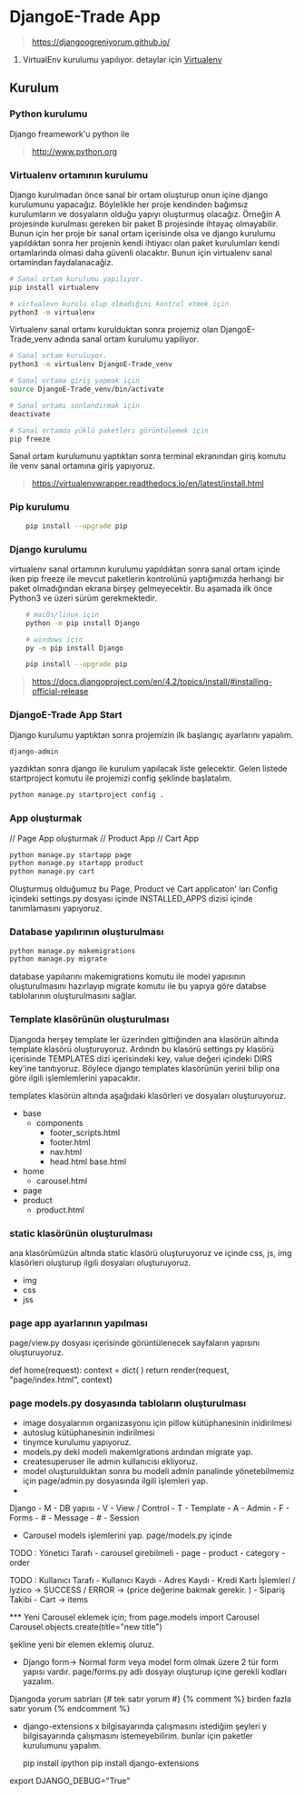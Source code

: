 # DjangoE-Trade App 

> https://djangoogreniyorum.github.io/

1. VirtualEnv kurulumu yapılıyor.  detaylar için  [Virtualenv](https://virtualenvwrapper.readthedocs.io/en/latest/)

## Kurulum

### Python kurulumu

Django freamework'u python ile 
> http://www.python.org

### Virtualenv ortamının kurulumu 

Django kurulmadan önce sanal bir ortam oluşturup onun içine django kurulumunu yapacağız.  Böylelikle her proje kendinden bağımsız kurulumların ve dosyaların olduğu yapıyı oluşturmuş olacağız. Örneğin A projesinde kurulması gereken bir paket B projesinde ihtayaç olmayabilir. Bunun için her proje bir sanal ortam içerisinde olsa ve django kurulumu yapıldıktan sonra her projenin kendi ihtiyacı olan paket kurulumları kendi ortamlarinda olmasi daha güvenli olacaktır.  Bunun için virtualenv sanal ortamindan faydalanacağiz. 

```sh
# Sanal ortam kurulumu yapılıyor. 
pip install virtualenv 

# virtualevn kurulu olup olmadığını kontrol etmek için 
python3 -m virtualenv
```

Virtualenv sanal ortamı kurulduktan sonra projemiz olan DjangoE-Trade_venv  adında sanal ortam kurulumu yapiliyor. 

```sh 
# Sanal ortam kuruluyor.
python3 -m virtualenv DjangoE-Trade_venv

# Sanal ortama giriş yapmak için 
source DjangoE-Trade_venv/bin/activate

# Sanal ortamı sonlandırmak için
deactivate

# Sanal ortamda yüklü paketleri görüntülemek için 
pip freeze
```

Sanal ortam kurulumunu yaptıktan sonra terminal ekranından giriş komutu ile venv sanal ortamına giriş yapıyoruz. 

> https://virtualenvwrapper.readthedocs.io/en/latest/install.html


### Pip kurulumu 

```sh
    pip install --upgrade pip
```

### Django kurulumu

virtualenv sanal ortamının kurulumu yapıldıktan sonra sanal ortam içinde iken pip freeze ile mevcut paketlerin kontrolünü yaptığımızda herhangi bir paket olmadığından ekrana birşey gelmeyecektir.  Bu aşamada ilk önce Python3 ve üzeri sürüm gerekmektedir.  

```sh
    # macOs/linux için 
    python -m pip install Django

    # windows için 
    py -m pip install Django

    pip install --upgrade pip
```

> https://docs.djangoproject.com/en/4.2/topics/install/#installing-official-release


### DjangoE-Trade App Start

Django kurulumu yaptıktan sonra projemizin ilk başlangıç ayarlarını yapalım. 

```sh
django-admin 
```

yazdıktan sonra django ile kurulum yapılacak liste gelecektir. Gelen listede startproject komutu ile projemizi config şeklinde başlatalım. 

```sh
python manage.py startproject config .
```

### App oluşturmak 

// Page App oluşturmak
// Product App
// Cart App

```sh
python manage.py startapp page
python manage.py startapp product
python manage.py cart
```

Oluşturmuş olduğumuz bu Page, Product ve Cart applicaton' ları Config içindeki settings.py dosyası içinde INSTALLED_APPS dizisi içinde tanımlamasını yapıyoruz. 


### Database yapılırının oluşturulması

```sh
python manage.py makemigrations
python manage.py migrate
```

database yapılıarını makemigrations komutu ile model yapısının oluşturulmasını hazırlayıp migrate komutu ile bu yapıya göre databse tablolarının oluşturulmasını sağlar. 

### Template klasörünün oluşturulması 

Djangoda herşey template ler üzerinden gittiğinden ana klasörün altında 
template klasörü oluşturuyoruz.  Ardındn bu klasörü settings.py klasörü içerisinde TEMPLATES dizi içerisindeki key, value değeri içindeki DIRS key'ine tanıtıyoruz. Böylece django templates klasörünün yerini bilip ona göre ilgili işlemlemlerini yapacaktır. 


templates klasörün altında aşağıdaki klasörleri ve dosyaları oluşturuyoruz. 
- base
    - components
        - footer_scripts.html
        - footer.html
        - nav.html
        - head.html
    base.html
- home
    - carousel.html
- page
- product
    - product.html

### static klasörünün oluşturulması

ana klasörümüzün altında static klasörü oluşturuyoruz ve içinde css, js, img klasörleri oluşturup ilgili dosyaları oluşturuyoruz. 

- img
- css
- jss

### page app ayarlarının yapılması 

page/view.py dosyası içerisinde görüntülenecek sayfaların yapısını oluşturuyoruz. 

def home(request): 
    context = dict(
    )
    return render(request, "page/index.html", context)

### page models.py dosyasında tabloların oluşturulması 

- image dosyalarının organizasyonu için pillow kütüphanesinin inidirilmesi
- autoslug kütüphanesinin indirilmesi 
- tinymce kurulumu yapıyoruz. 
- models.py deki modeli makemigrations ardından migrate yap. 
- createsuperuser ile admin kullanıcısı ekliyoruz. 
- model oluşturulduktan sonra bu modeli admin panalinde yönetebilmemiz için page/admin.py dosyasında ilgili işlemleri yap. 
- 

Django 
    - M - DB yapısı
    - V - View / Control
    - T - Template
    - A - Admin
    - F - Forms
    - # - Message
    - # - Session

- Carousel models işlemlerini yap.   page/models.py içinde



TODO :  Yönetici Tarafı
    - carousel girebilmeli
    - page
    - product
    - category 
    - order

TODO : Kullanıcı Tarafı
    - Kullanıcı Kaydı
    - Adres Kaydı
    - Kredi Kartı İşlemleri  / iyzico  -> SUCCESS / ERROR  -> (price değerine bakmak gerekir. )
    - Sipariş Takibi 
    - Cart -> items


*** Yeni Carousel eklemek için;
from page.models import Carousel
Carousel.objects.create(title="new title")

şekline yeni bir elemen eklemiş oluruz. 

- Django form-> Normal form veya model form olmak üzere 2 tür form yapısı vardır. 
page/forms.py  adlı dosyayı oluşturup içine gerekli kodları yazalım. 


Djangoda yorum satırları 
{#  tek satır yorum #}
{% comment %}
    birden
    fazla
    satır 
    yorum
{% endcomment %}


- django-extensions
    x bilgisayarında çalışmasını istediğim şeyleri 
    y bilgisayarında çalışmasını istemeyebilirim. bunlar için
    paketler kurulumunu yapalım. 
    
    pip install ipython 
    pip install django-extensions
    

export DJANGO_DEBUG="True"
